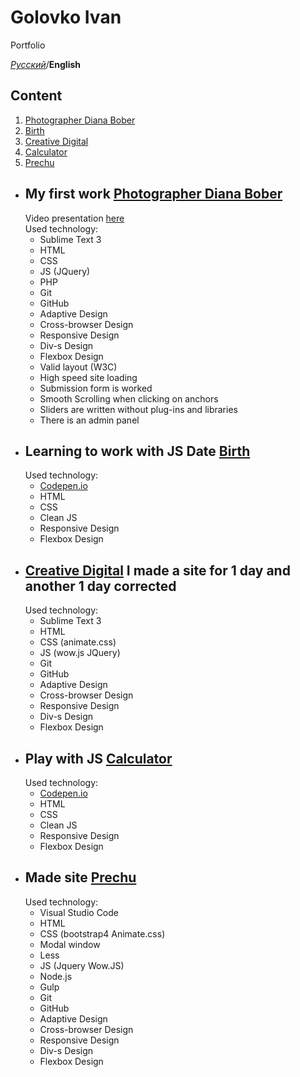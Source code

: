 # Golovko Ivan
Portfolio

*[Русский](https://ivannavin.github.io/)*/**English**

## **Сontent**
1. [Photographer Diana Bober](https://ivannavin.github.io/photographier/)
2. [Birth](https://ivannavin.github.io/birth/)
3. [Creative Digital](https://ivannavin.github.io/creativedigital/)
4. [Сalculator](https://ivannavin.github.io/calculator/)
5. [Prechu](https://ivannavin.github.io/Prechu/)



* ## My first work [Photographer Diana Bober](https://ivannavin.github.io/photographier/)
   Video presentation [here](https://youtu.be/_rBsQR_H3_w)  
   Used technology:  
    * Sublime Text 3  
    * HTML
    * CSS
    * JS (JQuery)
    * PHP
    * Git
    * GitHub
    * Adaptive Design
    * Cross-browser Design
    * Responsive Design
    * Div-s Design
    * Flexbox Design
    * Valid layout (W3C)
    * High speed site loading
    * Submission form is worked
    * Smooth Scrolling when clicking on anchors
    * Sliders are written without plug-ins and libraries 
    * There is an admin panel  
* ## Learning to work with JS Date [Birth](https://ivannavin.github.io/birth/)
   Used technology:  
    * [Codepen.io](https://codepen.io/Tori4eli/pen/BPwqdL)
    * HTML
    * CSS
    * Clean JS 
    * Responsive Design
    * Flexbox Design
* ## [Creative Digital](https://ivannavin.github.io/creativedigital/) I made a site for 1 day and another 1 day corrected
   Used technology:  
    * Sublime Text 3
    * HTML
    * CSS (animate.css)
    * JS (wow.js JQuery)
    * Git
    * GitHub
    * Adaptive Design
    * Cross-browser Design
    * Responsive Design
    * Div-s Design
    * Flexbox Design
* ## Play with JS [Сalculator](https://ivannavin.github.io/calculator/)
   Used technology:  
    * [Codepen.io](https://codepen.io/Tori4eli/pen/qygoRv)
    * HTML
    * CSS
    * Clean JS 
    * Responsive Design
    * Flexbox Design
* ## Made site [Prechu](https://ivannavin.github.io/Prechu/)
   Used technology:  
    * Visual Studio Code
    * HTML
    * CSS (bootstrap4 Animate.css)
    * Modal window
    * Less
    * JS (Jquery Wow.JS)
    * Node.js
    * Gulp
    * Git
    * GitHub
    * Adaptive Design
    * Cross-browser Design
    * Responsive Design
    * Div-s Design
    * Flexbox Design
